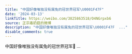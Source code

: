 ```yaml
---
title: "中国好像唯独没有属兔的冠世界冠军\U0001F47F"
date: '2024-03-13'
linkTitle: https://weibo.com/3825863518/O4NGrpxb6
source: 正宗毒奶菇的微博
description: "中国好像唯独没有属兔的冠世界冠军\U0001F47F  ..."
disable_comments: true
---
```

中国好像唯独没有属兔的冠世界冠军👿  ...